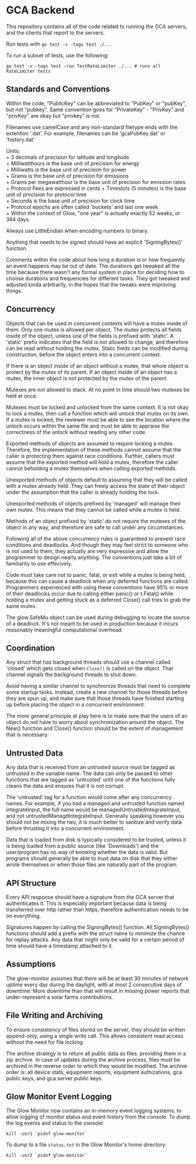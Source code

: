 # GCA Backend

This repository contains all of the code related to running the GCA servers,
and the clients that report to the servers.

Run tests with `go test -v -tags test ./...`

To run a subset of tests, use the following:
```
go test -v -tags test -run TestRateLimiter ./... # runs all RateLimiter tests
```

## Standards and Conventions

Within the code, "PublicKey" can be abbreviated to "PubKey" or "pubKey", but
not "pubkey". Same convention goes for "PrivateKey" - "PrivKey" and "privKey"
are okay but "privkey" is not.

Filenames use camelCase and any non-standard filetype ends with the extention
'.dat'. For example, filenames can be 'gcaPubKey.dat' or 'history.dat'

Units:  
	+ 3 decimals of precision for latitude and longitude  
	+ Milliwatthours is the base unit of precision for energy  
	+ Milliwatts is the base unit of precision for power  
	+ Grams is the base unit of precision for emissions  
	+ Grams per megawatthour is the base unit of precision for emission rates  
	+ Protocol Fees are expressed in cents
	+ Timeslots (5 minutes) is the base unit of precision for protocol time  
	+ Seconds is the base unit of precision for clock time  
	+ Protocol epochs are often called 'buckets' and last one week  
	+ Within the context of Glow, "one year" is actually exactly 52 weeks, or 364 days  

Always use LittleEndian when encoding numbers to binary.

Anything that needs to be signed should have an explicit 'SigningBytes()'
function.

Comments within the code about how long a duration is or how frequently an
event happens may be out of date. The durations get tweaked all the time
because there wasn't any formal system in place for deciding how to choose
durations and frequencies for different tasks. They got tweaked and adjusted
kinda arbitrarily, in the hopes that the tweaks were improving things.

## Concurrency

Objects that can be used in concurrent contexts will have a mutex inside of
them. Only one mutex is allowed per object. The mutex protects all fields
inside of the object, unless one of the fields is prefixed with 'static'. A
'static' prefix indicates that the field is not allowed to change, and
therefore can be read without holding the mutex. Static fields can be modified
during construction, before the object enters into a concurrent context.

If there is an object inside of an object without a mutex, that whole object is
protect by the mutex of its parent. If an object inside of an object has a
mutex, the inner object is not protected by the mutex of the parent.

Mutexes are not allowed to stack. At no point in time should two mutexes be
held at once.

Mutexes must be locked and unlocked from the same context. It is not okay to
lock a mutex, then call a function which will unlock that mutex on its own. If
a mutex is locked, the reviewer must be able to see the location where the
unlock occurs within the same file and must be able to appraise the correctness
of the unlock without reading any other code.

Exported methods of objects are assumed to require locking a mutex. Therefore,
the implementation of these methods cannot assume that the caller is protecting
them against race conditions. Further, callers must assume that the exported
method will hold a mutex, therefore the caller cannot beholding a mutex
themselves when calling exported methods.

Unexported methods of objects default to assuming that they will be called with
a mutex already held. They can freely access the state of their object under
the assumption that the caller is already holding the lock.

Unexported methods of objects prefixed by 'managed' will manage their own
mutex. This means that they cannot be called while a mutex is held.

Methods of an object prefixed by 'static' do not require the mutexes of the
object in any way, and therefore are safe to call under any circumstances.

Following all of the above concurrency rules is guaranteed to prevent race
conditions and deadlocks. And though they may feel strict to someone who is not
used to them, they actually are very expressive and allow the programmer to
design nearly anything. The conventions just take a bit of familiarity to use
effecively.

Code must take care not to panic, fatal, or exit while a mutex is being held,
because this can cause a deadlock when any deferred functions are called.
Programmers experienced with using these conventions have 95% or more of their
deadlocks occur due to calling either panic() or t.Fatal() while holding a
mutex and getting stuck as a deferred Close() call tries to grab the same
mutex.

The glow.SafeMu object can be used during debugging to locate the source of a
deadlock. It's not meant to be used in production because it incurs reasonably
meaningful computational overhead.

## Coordination

Any struct that has background threads should use a channel called 'closed'
which gets closed when `Close()` is called on the object. That channel signals
the background threads to shut down.

Avoid having a similar channel to synchronize threads that need to complete
some startup tasks. Instead, create a new channel for those threads before they
are spun up, and make sure that those threads have finished starting up before
placing the object in a concurrent environment.

The more general principle at play here is to make sure that the users of an
object do not have to worry about synchronization around the object. The New()
function and Close() function should be the extent of management that is
necessary.

## Untrusted Data

Any data that is received from an untrusted source must be tagged as untrusted
in the variable name. The data can only be passed to other functions that are
tagged as 'untrusted' until one of the functions fully cleans the data and
ensures that it is not corrupt.

The 'untrusted' tag for a function would come after any concurrency names. For
example, if you had a managed and untrusted function named integrateInput, the
full name would be managedUntrustedIntegrateInput, and not
untrustedManagdIntegrateInput. Generally speaking however you should not be
mixing the two, it is much better to sanitize and verify data before thrusting
it into a concurrent environment.

Data that is loaded from disk is typically considered to be trusted, unless it
is being loaded from a public source (like 'Downloads') and the user/program
has no way of knowing whether the data is valid. But programs should generally
be able to trust data on disk that they either wrote themselves or when those
files are naturally part of the program.

## API Structure

Every API response should have a signature from the GCA server that
authenticates it. This is especially important because data is being
transferred over http rather than https, therefore authentication needs to be
on everything.

Signatures happen by calling the SigningBytes() function. All SigningBytes()
functions should add a prefix with the struct name to minimize the chance for
replay attacks. Any data that might only be valid for a certain period of time
should have a timestamp attached to it.

## Assumptions

The glow-monitor assumes that there will be at least 30 minutes of network
uptime every day during the daylight, with at most 2 consecutive days of
downtime. More downtime than that will result in missing power reports that
under-represent a solar farms contributions.

## File Writing and Archiving

To ensure consistency of files stored on the server, they should be written
append-only, using a single write call. This allows consistent read access
without the need for file locking.

The archive strategy is to return all public data as files, providing
them in a zip archive. In case of updates during the archive
process, files must be archived in the reverse order to which they would
be modified. The archive order is: all device stats, equipment reports,
equipment authizations, gca public keys, and gca server public keys.

## Glow Monitor Event Logging

The Glow Monitor now contains an in-memory event logging systems, to
allow logging of monitor status and event history from the console.
To dump the log events and status to the console:
```
kill -usr1 `pidof glow-monitor`
```
To dump to a file `status.txt` in the Glow Monitor's home directory:
```
kill -usr2 `pidof glow-monitor`
```